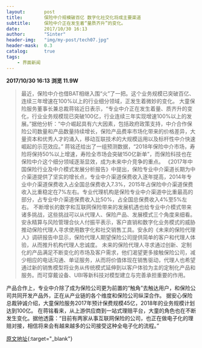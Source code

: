 ```yaml
---
layout:       post
title:        保险中介规模破百亿 数字化社交化将成主要渠道
subtitle:     保险中介正在发生着“量质齐升”的变化。
date:         2017/10/30 16:13
author:       "Sinter"
header-img:   "img/my-post/tech07.jpg"
header-mask:  0.3
catalog:      true
tags:
    - 界面新闻
---
```


**2017/10/30 16:13**  **浏览 11.9W**

> 最近，保险中介也借BAT相继入围“火”了一把。这个业务规模已突破百亿、连续三年增速在100%以上的行业细分领域，正发生着微妙的变化。
大童保险服务董事长兼总裁蒋铭近日表示，“专业中介正在发生着量、质齐升的变化，行业业务规模现已突破100亿，行业连续三年实现增速100%以上的发展。”据他分析：“中介崛起具有六大因素，包括政府政策支持，中介合作保险公司数量和产品数量持续增长，保险产品费率市场化带来的价格差异，大量资本和优秀人才的涌入，移动互联技术的大规模运用以及标杆性中介快速崛起的示范效应。”
蒋铭还给出了一组预测数据，“2018年保险中介市场，寿险将保持50%以上增速，寿险全市场会突破150亿新单”，而保险科技也在保险中介这个细分领域逐渐显效，成为未来中介竞争的重点。
《2017年中国保险行业及中介模式发展分析报告》中提出，保险专业中介渠道长期为中介渠道提供了坚实的增长点，专业中介渠道保费收入逐年提高，2014年专业中介渠道保费收入占全国总保费收入7.3%，2015年占保险中介渠道保费收入比重稳定在7%左右。专业代理机构是保险专业中介渠道中比重最高的部分，占专业中介渠道保费收入比50%，占全国总保费收入4%至5%左右。
不断增长的数字和互联网保险带来的发展机遇也给专业中介模式带来诸多挑战，这些挑战可以从代理人、保险产品、发展模式三个角度来细看。
安永精算与风险管理合伙人付振平表示，客户直销和数字化业务模式的威胁推动保险代理人寻求使用数字化和社交销售工具。安永的《未来的保险代理人》调研报告中显示，保险代理人期望保险公司提供简单的客户和代理人体验，从而推升机构代理人忠诚度。
未来的保险代理人寻求通过创新、定制化的产品满足不断变化的市场及客户需求，他们渴望更多接触保险公司，减少相应的电话沟通、单证服务，从而将价值体现在销售驱动，代理人也希望通过新的销售模型将业务从传统模式延伸到以客户体验为主的定制化产品和服务。而可穿戴设备、UBI等新科技对模型建立与完善承担重要的作用。

产品合作上，专业中介除了成为保险公司更为前置的“触角”去触达用户，和保险公司共同开发产品外，正在从产业链的各个维度和保险公司纵深合作。
据安心保险总裁钟诚介绍，大童保险服务2017年预计保费规模45亿，2018年的业务规模计划达到100亿。
在蒋铭看来，从上游供应商到一站式理赔平台，大童的角色也在不断发生变化。据他透露：“目前有两家从事互联网保险的公司，也正在做电子化的理赔对接，相信将来会有越来越多的公司接受这种全电子化的流程。”


[原文地址](http://www.jiemian.com/article/1714207.html){:target="_blank"}


